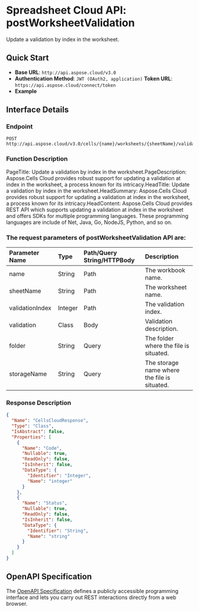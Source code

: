 # **Spreadsheet Cloud API: postWorksheetValidation**

Update a validation by index in the worksheet. 


## **Quick Start**

- **Base URL**: `http://api.aspose.cloud/v3.0`
- **Authentication Method**: `JWT (OAuth2, application)`  **Token URL**: `https://api.aspose.cloud/connect/token`
- **Example** 

## **Interface Details**

### **Endpoint** 

```
POST http://api.aspose.cloud/v3.0/cells/{name}/worksheets/{sheetName}/validations/{validationIndex}
```
### **Function Description**
PageTitle: Update a validation by index in the worksheet.PageDescription: Aspose.Cells Cloud provides robust support for updating a validation at index in the worksheet, a process known for its intricacy.HeadTitle: Update a validation by index in the worksheet.HeadSummary: Aspose.Cells Cloud provides robust support for updating a validation at index in the worksheet, a process known for its intricacy.HeadContent: Aspose.Cells Cloud provides REST API which supports updating a validation at index in the worksheet and offers SDKs for multiple programming languages. These programming languages are include of Net, Java, Go, NodeJS, Python, and so on.

### The request parameters of **postWorksheetValidation** API are: 

| Parameter Name | Type | Path/Query String/HTTPBody | Description | 
| :- | :- | :- |:- | 
|name|String|Path|The workbook name.|
|sheetName|String|Path|The worksheet name.|
|validationIndex|Integer|Path|The validation index.|
|validation|Class|Body|Validation description.|
|folder|String|Query|The folder where the file is situated.|
|storageName|String|Query|The storage name where the file is situated.|

### **Response Description**
```json
{
  "Name": "CellsCloudResponse",
  "Type": "Class",
  "IsAbstract": false,
  "Properties": [
    {
      "Name": "Code",
      "Nullable": true,
      "ReadOnly": false,
      "IsInherit": false,
      "DataType": {
        "Identifier": "Integer",
        "Name": "integer"
      }
    },
    {
      "Name": "Status",
      "Nullable": true,
      "ReadOnly": false,
      "IsInherit": false,
      "DataType": {
        "Identifier": "String",
        "Name": "string"
      }
    }
  ]
}
```


## OpenAPI Specification

The [OpenAPI Specification](https://reference.aspose.cloud/cells/#/WorksheetValidationsController/PostWorksheetValidation) defines a publicly accessible programming interface and lets you carry out REST interactions directly from a web browser.

